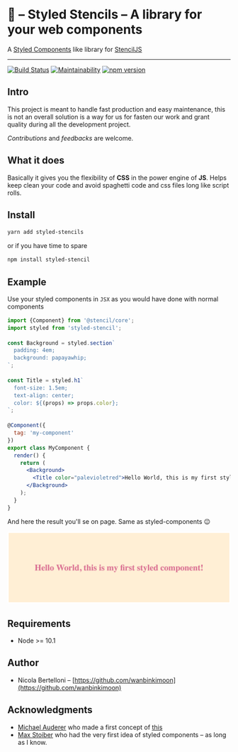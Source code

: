 # 💅 – Styled Stencils – A library for your web components

A [Styled Components](https://github.com/styled-components/styled-components) like library for [StencilJS](https://stenciljs.com/)

---

[![Build Status](https://travis-ci.org/fifthbeat/styled-stenciljs.svg?branch=master)](https://travis-ci.org/fifthbeat/styled-stenciljs)
[![Maintainability](https://api.codeclimate.com/v1/badges/145feaf159197ca30563/maintainability)](https://codeclimate.com/github/fifthbeat/styled-stenciljs/maintainability)
[![npm version](https://badge.fury.io/js/styled-stencils.svg)](https://badge.fury.io/js/styled-stencils)

## Intro

This project is meant to handle fast production and easy maintenance, this is not an overall solution is a way for us for fasten our work and grant quality during all the development project.

_Contributions_ and _feedbacks_ are welcome.

## What it does

Basically it gives you the flexibility of **CSS** in the power engine of **JS**. Helps keep clean your code and avoid spaghetti code and css files long like script rolls.

## Install

```bash
yarn add styled-stencils
```

or if you have time to spare

```bash
npm install styled-stencil
```

## Example

Use your styled components in `JSX` as you would have done with normal components

```jsx
import {Component} from '@stencil/core';
import styled from 'styled-stencil';

const Background = styled.section`
  padding: 4em;
  background: papayawhip;
`;

const Title = styled.h1`
  font-size: 1.5em;
  text-align: center;
  color: ${(props) => props.color};
`;

@Component({
  tag: 'my-component'
})
export class MyComponent {
  render() {
    return (
      <Background>
        <Title color="palevioletred">Hello World, this is my first styled component!</Title>
      </Background>
    );
  }
}
```

And here the result you'll se on page. Same as styled-components 😉

![](local/assets/images/example-img.png)

## Requirements

- Node >= 10.1

## Author

- Nicola Bertelloni – [https://github.com/wanbinkimoon](https://github.com/wanbinkimoon)

## Acknowledgments

- [Michael Auderer](https://github.com/michaelauderer) who made a first concept of [this](https://github.com/michaelauderer/stencil-styled-components)
- [Max Stoiber](https://github.com/mxstbr) who had the very first idea of styled components – as long as I know.
